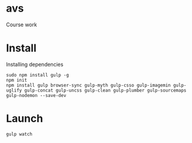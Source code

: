 # avs
Course work

# Install
Installing dependencies
```
sudo npm install gulp -g
npm init
npm install gulp browser-sync gulp-myth gulp-csso gulp-imagemin gulp-uglify gulp-concat gulp-uncss gulp-clean gulp-plumber gulp-sourcemaps gulp-nodemon --save-dev
```
# Launch
```
gulp watch
```

